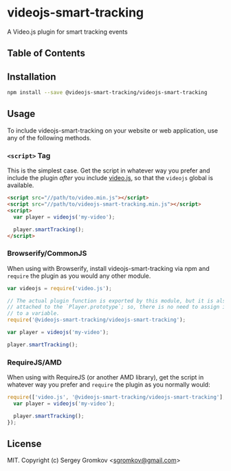 # videojs-smart-tracking

A Video.js plugin for smart tracking events

## Table of Contents

<!-- START doctoc -->
<!-- END doctoc -->
## Installation

```sh
npm install --save @videojs-smart-tracking/videojs-smart-tracking
```

## Usage

To include videojs-smart-tracking on your website or web application, use any of the following methods.

### `<script>` Tag

This is the simplest case. Get the script in whatever way you prefer and include the plugin _after_ you include [video.js][videojs], so that the `videojs` global is available.

```html
<script src="//path/to/video.min.js"></script>
<script src="//path/to/videojs-smart-tracking.min.js"></script>
<script>
  var player = videojs('my-video');

  player.smartTracking();
</script>
```

### Browserify/CommonJS

When using with Browserify, install videojs-smart-tracking via npm and `require` the plugin as you would any other module.

```js
var videojs = require('video.js');

// The actual plugin function is exported by this module, but it is also
// attached to the `Player.prototype`; so, there is no need to assign it
// to a variable.
require('@videojs-smart-tracking/videojs-smart-tracking');

var player = videojs('my-video');

player.smartTracking();
```

### RequireJS/AMD

When using with RequireJS (or another AMD library), get the script in whatever way you prefer and `require` the plugin as you normally would:

```js
require(['video.js', '@videojs-smart-tracking/videojs-smart-tracking'], function(videojs) {
  var player = videojs('my-video');

  player.smartTracking();
});
```

## License

MIT. Copyright (c) Sergey Gromkov &lt;sgromkov@gmail.com&gt;


[videojs]: http://videojs.com/
